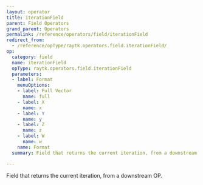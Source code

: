 ```yaml
---
layout: operator
title: iterationField
parent: Field Operators
grand_parent: Operators
permalink: /reference/operators/field/iterationField
redirect_from:
  - /reference/opType/raytk.operators.field.iterationField/
op:
  category: field
  name: iterationField
  opType: raytk.operators.field.iterationField
  parameters:
  - label: Format
    menuOptions:
    - label: Full Vector
      name: full
    - label: X
      name: x
    - label: Y
      name: y
    - label: Z
      name: z
    - label: W
      name: w
    name: Format
  summary: Field that returns the current iteration, from a downstream OP.

---
```



Field that returns the current iteration, from a downstream OP.